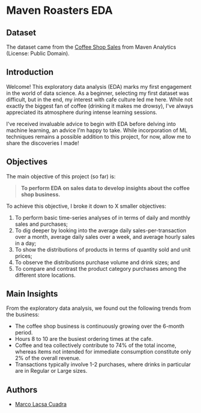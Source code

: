 # Maven Roasters EDA

## Dataset

The dataset came from the [Coffee Shop Sales](https://mavenanalytics.io/data-playground) from Maven Analytics (License: Public Domain).

## Introduction

Welcome! This exploratory data analysis (EDA) marks my first engagement in the world of data science. As a beginner, selecting my first dataset was difficult, but in the end, my interest with cafe culture led me here. While not exactly the biggest fan of coffee (drinking it makes me drowsy), I've always appreciated its atmosphere during intense learning sessions. 

I've received invaluable advice to begin with EDA before delving into machine learning, an advice I'm happy to take. While incorporation of ML techniques remains a possible addition to this project, for now, allow me to share the discoveries I made!

## Objectives

The main objective of this project (so far) is: 

> **To perform EDA on sales data to develop insights about the coffee shop business.**

To achieve this objective, I broke it down to X smaller objectives:

1. To perform basic time-series analyses of in terms of daily and monthly sales and purchases;
2. To dig deeper by looking into the average daily sales-per-transaction over a month, average daily sales over a week, and average hourly sales in a day;
3. To show the distributions of products in terms of quantity sold and unit prices;
4. To observe the distributions purchase volume and drink sizes; and
5. To compare and contrast the product category purchases among the different store locations.

## Main Insights

From the exploratory data analysis, we found out the following trends from the business:

* The coffee shop business is continuously growing over the 6-month period.
* Hours 8 to 10 are the busiest ordering times at the cafe.
* Coffee and tea collectively contribute to 74% of the total income, whereas items not intended for immediate consumption constitute only 2% of the overall revenue.
* Transactions typically involve 1-2 purchases, where drinks in particular are in Regular or Large sizes.

## Authors

* [Marco Lacsa Cuadra](https://github.com/mlcuadra1)